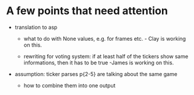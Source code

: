 # A few points that need attention
- translation to asp
  - what to do with None values, e.g. for frames etc. - Clay is working on this.
  
  - rewriting for voting system: if at least half of the tickers show same informations, then it has to be true -James is working on this.
  
- assumption: ticker parses p{2-5} are talking about the same game
  - how to combine them into one output
  
